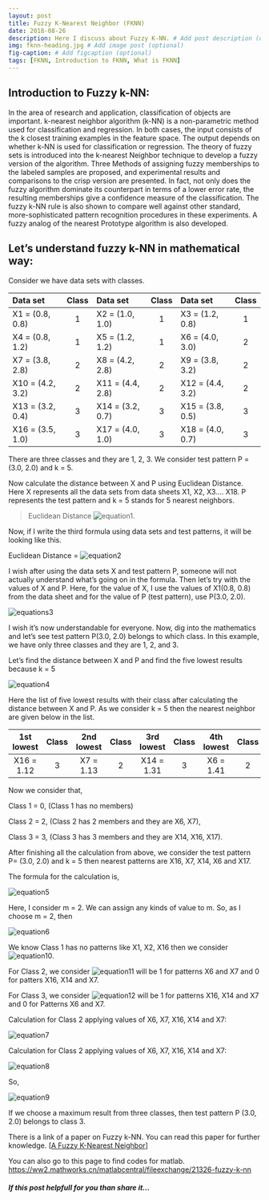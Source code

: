 ```yaml
---
layout: post
title: Fuzzy K-Nearest Neighbor (FKNN)
date: 2018-08-26 
description: Here I discuss about Fuzzy K-NN. # Add post description (optional)
img: fknn-heading.jpg # Add image post (optional)
fig-caption: # Add figcaption (optional)
tags: [FKNN, Introduction to FKNN, What is FKNN]
---
```


## Introduction to Fuzzy k-NN:
In the area of research and application, classification of objects are important. k-nearest neighbor algorithm (k-NN) is a non-parametric method used for classification and regression. In both cases, the input consists of the k closest training examples in the feature space. The output depends on whether k-NN is used for classification or regression. The theory of fuzzy sets is introduced into the k-nearest Neighbor technique to develop a fuzzy version of the algorithm. Three Methods of assigning fuzzy memberships to the labeled samples are proposed, and experimental results and comparisons to the crisp version are presented. In fact, not only does the fuzzy algorithm dominate its counterpart in terms of a lower error rate, the resulting memberships give a confidence measure of the classification. The fuzzy k-NN rule is also shown to compare well against other standard, more-sophisticated pattern recognition procedures in these experiments. A fuzzy analog of the nearest Prototype algorithm is also developed.  


## Let’s understand fuzzy k-NN in mathematical way:

Consider we have data sets with classes.

| Data set | Class | Data set | Class	| Data set | Class |
| :------- | :---: | :------- | :---: | :------- | :---: |
| X1 = (0.8, 0.8) |	1	| X2 = (1.0, 1.0) | 1 | X3 = (1.2, 0.8) | 1 |
| X4 = (0.8, 1.2) |	1	| X5 = (1.2, 1.2) | 1 | X6 = (4.0, 3.0)	| 2 |
| X7 = (3.8, 2.8) | 2	| X8 = (4.2, 2.8) | 2 | X9 = (3.8, 3.2)	| 2 |
| X10 = (4.2, 3.2) | 2 | X11 = (4.4, 2.8) | 2 | X12 = (4.4, 3.2) | 2 |
| X13 = (3.2, 0.4) | 3 | X14 = (3.2, 0.7) | 3 | X15 = (3.8, 0.5) | 3 |
| X16 = (3.5, 1.0) | 3 | X17 = (4.0, 1.0) | 3 | X18 = (4.0, 0.7) | 3 |

There are three classes and they are 1, 2, 3. We consider test pattern P = (3.0, 2.0) and k = 5.

Now calculate the distance between X and P using Euclidean Distance. Here X represents all the data sets from data sheets X1, X2, X3…. X18. P represents the test pattern and k = 5 stands for 5 nearest neighbors.

> Euclidean Distance ![equation1]({{site.baseurl}}/assets/img/fknnimg/fknne1.PNG).

Now, if I write the third formula using data sets and test patterns, it will be looking like this.

Euclidean Distance = ![equation2]({{site.baseurl}}/assets/img/fknnimg/fknne2.PNG)


I wish after using the data sets X and test pattern P, someone will not actually understand what’s going on in the formula. Then let’s try with the values of X and P. Here, for the value of X, I use the values of X1(0.8, 0.8) from the data sheet and for the value of P (test pattern), use P(3.0, 2.0).

![equations3]({{site.baseurl}}/assets/img/fknnimg/fknne3.PNG)

I wish it’s now understandable for everyone. Now, dig into the mathematics and let’s see test pattern P(3.0, 2.0) belongs to which class. In this example, we have only three classes and they are 1, 2, and 3.

Let’s find the distance between X and P and find the five lowest results because k = 5

![equation4]({{site.baseurl}}/assets/img/fknnimg/fknne4.PNG)

Here the list of five lowest results with their class after calculating the distance between X and P. As we consider k = 5 then the nearest neighbor are given below in the list.

| 1st lowest | Class| 2nd lowest | Class | 3rd lowest | Class | 4th lowest | Class | 5th lowest | Class |
|:---------: | :--: | :--------: | :---: | :--------: | :---: | :--------: | :---: | :--------: | :---: |
| X16 = 1.12 | 3 | X7 = 1.13 | 2 | X14 = 1.31 | 3 | X6 = 1.41 | 2 | X17 = 1.41 | 3 |

Now we consider that, 

Class 1 = 0, (Class 1 has no members)

Class 2 = 2, (Class 2 has 2 members and they are X6, X7), 

Class 3 = 3, (Class 3 has 3 members and they are X14, X16, X17). 


After finishing all the calculation from above, we consider the test pattern P= (3.0, 2.0) and k = 5 then nearest patterns are X16, X7, X14, X6 and X17.


The formula for the calculation is,

![equation5]({{site.baseurl}}/assets/img/fknnimg/fknne5.PNG)

Here, I consider m = 2. We can assign any kinds of value to m. So, as I choose m = 2, then 

![equation6]({{site.baseurl}}/assets/img/fknnimg/fknne6.PNG)

We know Class 1 has no patterns like X1, X2, X16 then we consider ![equation10]({{site.baseurl}}/assets/img/fknnimg/fknne10.PNG).

For Class 2, we consider ![equation11]({{site.baseurl}}/assets/img/fknnimg/fknne11.PNG) will be 1 for patterns X6 and X7 and 0 for patters X16, X14 and X7.

For Class 3, we consider ![equation12]({{site.baseurl}}/assets/img/fknnimg/fknne11.PNG) will be 1 for patterns X16, X14 and X7 and 0 for Patterns X6 and X7.


Calculation for Class 2 applying values of X6, X7, X16, X14 and X7: 

![equation7]({{site.baseurl}}/assets/img/fknnimg/fknne7.PNG)


Calculation for Class 2 applying values of X6, X7, X16, X14 and X7:  

![equation8]({{site.baseurl}}/assets/img/fknnimg/fknne8.PNG)


So, 

![equation9]({{site.baseurl}}/assets/img/fknnimg/fknne9.PNG)

If we choose a maximum result from three classes, then test pattern P (3.0, 2.0) belongs to class 3.

There is a link of a paper on Fuzzy k-NN. You can read this paper for further knowledge.
[[A Fuzzy K-Nearest Neighbor](https://ieeexplore.ieee.org/stamp/stamp.jsp?tp=&arnumber=6313426)]

You can also go to this page to find codes for matlab. 
https://ww2.mathworks.cn/matlabcentral/fileexchange/21326-fuzzy-k-nn


##### If this post helpfull for you than share it... 

